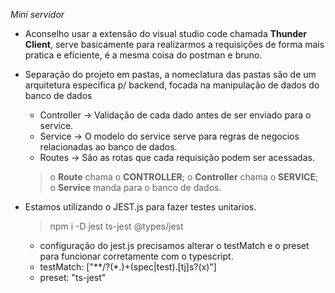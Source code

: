 *Mini servidor*

- Aconselho usar a extensão do visual studio code chamada __Thunder Client__, serve basicamente para realizarmos a requisições de forma mais pratica e eficiente, é a mesma coisa do postman e bruno.

- Separação do projeto em pastas, a nomeclatura das pastas são de um arquitetura especifica p/ backend, focada na manipulação de dados do banco de dados
    - Controller -> Validação de cada dado antes de ser enviado para o service.
    - Service ->  O modelo do service serve para regras de negocios relacionadas ao banco de dados.
    - Routes -> São as rotas que cada requisição podem ser acessadas.

    > o __Route__ chama o __CONTROLLER__;
    > o __Controller__ chama o __SERVICE__;
    > o __Service__ manda para o banco de dados.

- Estamos utilizando o JEST.js para fazer testes unitarios.
    > npm i -D jest ts-jest @types/jest
    - configuração do jest.js precisamos alterar o testMatch e o preset para funcionar corretamente com o typescript.
    - testMatch: ["**/?(*.)+(spec|test).[tj]s?(x)"]
    - preset: "ts-jest" 
